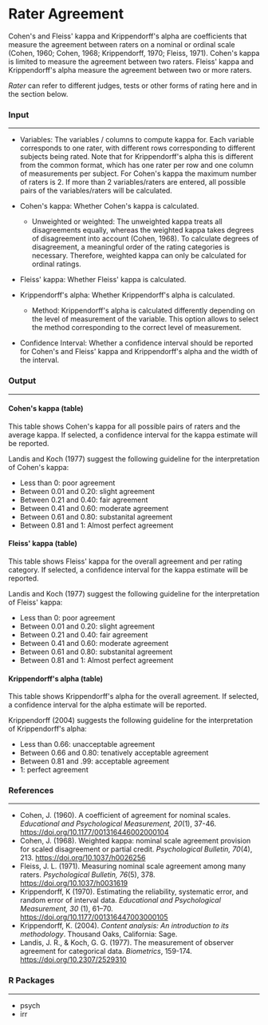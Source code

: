 Rater Agreement
==========================

Cohen's and Fleiss' kappa and Krippendorff's alpha are coefficients that measure the agreement between raters on a nominal or ordinal scale (Cohen, 1960; Cohen, 1968; Krippendorff, 1970; Fleiss, 1971).
 Cohen's kappa is limited to measure the agreement between two raters. Fleiss' kappa and Krippendorff's alpha measure the agreement between two or more raters.

*Rater* can refer to different judges, tests or other forms of rating here and in the section below.

### Input
-------

- Variables: The variables / columns to compute kappa for. Each variable corresponds to one rater, with different rows corresponding to different subjects being rated. Note that for Krippendorff's alpha this is different from
the common format, which has one rater per row and one column of measurements per subject. For Cohen's kappa the maximum number of raters  is 2. If more than 2 variables/raters are entered, all possible pairs of the variables/raters will be calculated. 

- Cohen's kappa: Whether Cohen's kappa is calculated.
  - Unweighted or weighted: The unweighted kappa treats all disagreements equally, whereas the weighted kappa takes degrees of disagreement into account (Cohen, 1968). To calculate degrees of disagreement, a meaningful order of the rating categories is necessary. Therefore, weighted kappa can only be calculated for ordinal ratings. 
  
- Fleiss' kappa: Whether Fleiss' kappa is calculated.

- Krippendorff's alpha: Whether Krippendorff's alpha is calculated.
  - Method: Krippendorff's alpha is calculated differently depending on the level of measurement of the variable. This option allows to select the method corresponding to the correct level of measurement.

- Confidence Interval: Whether a confidence interval should be reported for Cohen's and Fleiss' kappa and Krippendorff's alpha and the width of the interval.

### Output
-------

#### Cohen's kappa (table)
This table shows Cohen's kappa for all possible pairs of raters and the average kappa. If selected, a confidence interval for the kappa estimate will be reported.

Landis and Koch (1977) suggest the following guideline for the interpretation of Cohen's kappa:
- Less than 0: poor agreement
- Between 0.01 and 0.20: slight agreement
- Between 0.21 and 0.40: fair agreement
- Between 0.41 and 0.60: moderate agreement
- Between 0.61 and 0.80: substanital agreement
- Between 0.81 and 1: Almost perfect agreement


#### Fleiss' kappa (table)
This table shows Fleiss' kappa for the overall agreement and per rating category. If selected, a confidence interval for the kappa estimate will be reported.

Landis and Koch (1977) suggest the following guideline for the interpretation of Fleiss' kappa:
- Less than 0: poor agreement
- Between 0.01 and 0.20: slight agreement
- Between 0.21 and 0.40: fair agreement
- Between 0.41 and 0.60: moderate agreement
- Between 0.61 and 0.80: substanital agreement
- Between 0.81 and 1: Almost perfect agreement

#### Krippendorff's alpha (table)
This table shows Krippendorff's alpha for the overall agreement. If selected, a confidence interval for the alpha estimate will be reported.

Krippendorff (2004) suggests the following guideline for the interpretation of Krippendorff's alpha:
- Less than 0.66: unacceptable agreement
- Between 0.66 and 0.80: tenatively acceptable agreement
- Between 0.81 and .99: acceptable agreement
- 1: perfect agreement

### References
-------
- Cohen, J. (1960). A coefficient of agreement for nominal scales. *Educational and Psychological Measurement, 20*(1), 37-46. https://doi.org/10.1177/001316446002000104
- Cohen, J. (1968). Weighted kappa: nominal scale agreement provision for scaled disagreement or partial credit. *Psychological Bulletin, 70*(4), 213. https://doi.org/10.1037/h0026256
- Fleiss, J. L. (1971). Measuring nominal scale agreement among many raters. *Psychological Bulletin, 76*(5), 378. https://doi.org/10.1037/h0031619
- Krippendorff, K (1970). Estimating the reliability, systematic error, and random error of interval data. *Educational and Psychological Measurement, 30* (1), 61–70. https://doi.org/10.1177/001316447003000105
- Krippendorff, K. (2004). *Content analysis: An introduction to its methodology*. Thousand Oaks, California: Sage.
- Landis, J. R., & Koch, G. G. (1977). The measurement of observer agreement for categorical data. *Biometrics*, 159-174. https://doi.org/10.2307/2529310

### R Packages
---
- psych
- irr

